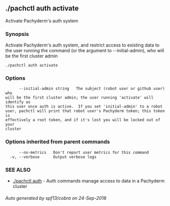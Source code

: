 ## ./pachctl auth activate

Activate Pachyderm's auth system

### Synopsis


Activate Pachyderm's auth system, and restrict access to existing data to the
user running the command (or the argument to --initial-admin), who will be the
first cluster admin

```
./pachctl auth activate
```

### Options

```
      --initial-admin string   The subject (robot user or github user) who
will be the first cluster admin; the user running 'activate' will identify as
this user once auth is active.  If you set 'initial-admin' to a robot
user, pachctl will print that robot user's Pachyderm token; this token is
effectively a root token, and if it's lost you will be locked out of your
cluster
```

### Options inherited from parent commands

```
      --no-metrics   Don't report user metrics for this command
  -v, --verbose      Output verbose logs
```

### SEE ALSO
* [./pachctl auth](./pachctl_auth.md)	 - Auth commands manage access to data in a Pachyderm cluster

###### Auto generated by spf13/cobra on 24-Sep-2018
